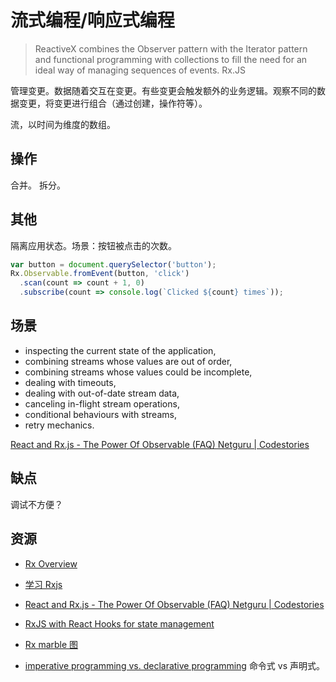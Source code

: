# 流式编程/响应式编程
> ReactiveX combines the Observer pattern with the Iterator pattern and functional programming with collections to fill the need for an ideal way of managing sequences of events.
> Rx.JS


管理变更。数据随着交互在变更。有些变更会触发额外的业务逻辑。观察不同的数据变更，将变更进行组合（通过创建，操作符等）。

流，以时间为维度的数组。

## 操作
合并。
拆分。

## 其他
隔离应用状态。场景：按钮被点击的次数。
```js
var button = document.querySelector('button');
Rx.Observable.fromEvent(button, 'click')
  .scan(count => count + 1, 0)
  .subscribe(count => console.log(`Clicked ${count} times`));
```



## 场景
* inspecting the current state of the application,
* combining streams whose values are out of order,
* combining streams whose values could be incomplete,
* dealing with timeouts,
* dealing with out-of-date stream data,
* canceling in-flight stream operations,
* conditional behaviours with streams,
* retry mechanics.

[React and Rx.js - The Power Of Observable (FAQ) Netguru | Codestories](https://www.netguru.com/blog/react-rxjs)

## 缺点
调试不方便？

## 资源
* [Rx Overview](https://rxjs-dev.firebaseapp.com/guide/overview)
* [学习 Rxjs](https://www.learnrxjs.io/)
* [React and Rx.js - The Power Of Observable (FAQ) Netguru | Codestories](https://www.netguru.com/blog/react-rxjs)
* [RxJS with React Hooks for state management](https://blog.logrocket.com/rxjs-react-hooks-for-state-management/)

* [Rx marble 图](https://rxmarbles.com/)
* [imperative programming vs. declarative programming](https://ui.dev/imperative-vs-declarative-programming) 命令式 vs 声明式。